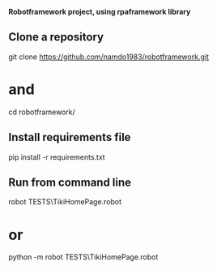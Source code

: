 **Robotframework project, using rpaframework library**

## Clone a repository
git clone https://github.com/namdo1983/robotframework.git
# and
cd robotframework/

## Install requirements file
pip install -r requirements.txt

## Run from command line
robot TESTS\TikiHomePage.robot
# or
python -m robot TESTS\TikiHomePage.robot
